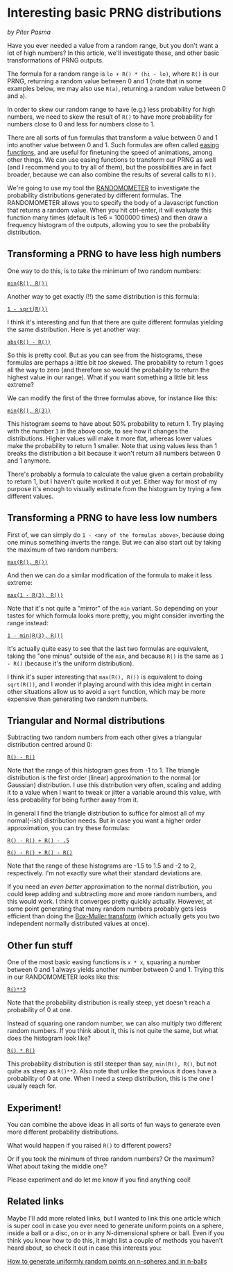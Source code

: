 # Interesting basic PRNG distributions

_by Piter Pasma_

Have you ever needed a value from a random range, but you don't want a lot of high numbers? In this article, we'll investigate these, and other basic transformations of PRNG outputs.

The formula for a random range is `lo + R() * (hi - lo)`, where `R()` is our PRNG, returning a random value between 0 and 1 (note that in some examples below, we may also use `R(a)`, returning a random value between 0 and `a`). 

In order to skew our random range to have (e.g.) less probability for high numbers, we need to skew the result of `R()` to have more probability for numbers close to 0 and less for numbers close to 1.

There are all sorts of fun formulas that transform a value between 0 and 1 into another value between 0 and 1. Such formulas are often called [easing functions](https://www.google.com/search?hl=en&q=easing+functions), and are useful for finetuning the speed of animations, among other things. We can use easing functions to transform our PRNG as well (and I recommend you to try all of them), but the possibilities are in fact broader, because we can also combine the results of several calls to `R()`.

We're going to use my tool the [RANDOMOMETER](https://randomometer.netlify.app) to investigate the probability distributions generated by different formulas. The RANDOMOMETER allows you to specify the body of a Javascript function that returns a random value. When you hit ctrl-enter, it will evaluate this function many times (default is 1e6 = 1000000 times) and then draw a frequency histogram of the outputs, allowing you to see the probability distribution.

## Transforming a PRNG to have less high numbers

One way to do this, is to take the minimum of two random numbers:

[`min(R(), R())`](https://randomometer.netlify.app/?lo=0&hi=1&bins=150&code=return+min%28R%28%29%2C+R%28%29%29)

Another way to get exactly (!!) the same distribution is this formula:

[`1 - sqrt(R())`](https://randomometer.netlify.app/?lo=0&hi=1&bins=150&code=return+1-R%28%29**.5)

I think it's interesting and fun that there are quite different formulas yielding the same distribution. Here is yet another way:

[`abs(R() - R())`](https://randomometer.netlify.app/?lo=0&hi=1&bins=150&code=return+abs%28R%28%29-R%28%29%29)

So this is pretty cool. But as you can see from the histograms, these formulas are perhaps a little bit _too_ skewed. The probability to return 1 goes all the way to zero (and therefore so would the probability to return the highest value in our range). What if you want something a little bit less extreme?

We can modify the first of the three formulas above, for instance like this:

[`min(R(), R(3))`](https://randomometer.netlify.app/?lo=0&hi=1&bins=150&code=return+min%28R%28%29%2CR%283%29%29)

This histogram seems to have about 50% probability to return 1. Try playing with the number `3` in the above code, to see how it changes the distributions. Higher values will make it more flat, whereas lower values make the probability to return 1 smaller. Note that using values less than 1 breaks the distribution a bit because it won't return all numbers between 0 and 1 anymore. 

There's probably a formula to calculate the value given a certain probability to return 1, but I haven't quite worked it out yet. Either way for most of my purpose it's enough to visually estimate from the histogram by trying a few different values.

## Transforming a PRNG to have less low numbers

First of, we can simply do `1 - <any of the formulas above>`, because doing one minus something inverts the range. But we can also start out by taking the maximum of two random numbers:

[`max(R(), R())`](https://randomometer.netlify.app/?lo=0&hi=1&bins=150&code=return+max%28R%28%29%2CR%28%29%29)

And then we can do a similar modification of the formula to make it less extreme:

[`max(1 - R(3), R())`](https://randomometer.netlify.app/?lo=0&hi=1&bins=150&code=return+max%281-R%283%29%2CR%28%29%29)

Note that it's not quite a "mirror" of the `min` variant. So depending on your tastes for which formula looks more pretty, you might consider inverting the range instead:

[`1 - min(R(3), R())`](https://randomometer.netlify.app/?lo=0&hi=1&bins=150&code=return+1-min%28R%283%29%2CR%28%29%29)

It's actually quite easy to see that the last two formulas are equivalent, taking the "one minus" outside of the `min`, and because `R()` is the same as `1 - R()` (because it's the uniform distribution).

I think it's super interesting that `max(R(), R())` is equivalent to doing `sqrt(R())`, and I wonder if playing around with this idea might in certain other situations allow us to avoid a `sqrt` function, which may be more expensive than generating two random numbers.

## Triangular and Normal distributions

Subtracting two random numbers from each other gives a triangular distribution centred around 0:

[`R() - R()`](https://randomometer.netlify.app/?lo=-1&hi=1&bins=150&code=return+R%28%29-R%28%29)

Note that the range of this histogram goes from -1 to 1. The triangle distribution is the first order (linear) approximation to the normal (or Gaussian) distribution. I use this distribution very often, scaling and adding it to a value when I want to tweak or jitter a variable around this value, with less probability for being further away from it.

In general I find the triangle distribution to suffice for almost all of my normal(-ish) distribution needs. But in case you want a higher order approximation, you can try these formulas:

[`R() - R() + R() - .5`](https://randomometer.netlify.app/?lo=-1.5&hi=1.5&bins=150&code=return+R%28%29+-+R%28%29+%2B+R%28%29+-+.5) 

[`R() - R() + R() - R()`](https://randomometer.netlify.app/?lo=-2&hi=2&bins=150&code=return+R%28%29+-+R%28%29+%2B+R%28%29+-+R%28%29)

Note that the range of these histograms are -1.5 to 1.5 and -2 to 2, respectively. I'm not exactly sure what their standard deviations are.

If you need an _even better_ approximation to the normal distribution, you could keep adding and subtracting more and more random numbers, and this would work. I think it converges pretty quickly actually. However, at some point generating that many random numbers probably gets less efficient than doing the [Box-Muller transform](https://en.wikipedia.org/wiki/Box%E2%80%93Muller_transform) (which actually gets you two independent normally distributed values at once).

## Other fun stuff

One of the most basic easing functions is `x * x`, squaring a number between 0 and 1 always yields another number between 0 and 1. Trying this in our RANDOMOMETER looks like this:

[`R()**2`](https://randomometer.netlify.app/?lo=0&hi=1&bins=150&code=return+R%28%29**2)

Note that the probability distribution is really steep, yet doesn't reach a probability of 0 at one.

Instead of squaring one random number, we can also multiply two different random numbers. If you think about it, this is not quite the same, but what does the histogram look like?

[`R() * R()`](https://randomometer.netlify.app/?lo=0&hi=1&bins=150&code=return+R%28%29*R%28%29)

This probability distribution is still steeper than say, `min(R(), R()`, but not quite as steep as `R()**2`. Also note that unlike the previous it does have a probability of 0 at one. When I need a steep distribution, this is the one I usually reach for.

## Experiment!

You can combine the above ideas in all sorts of fun ways to generate even more different probability distributions.

What would happen if you raised `R()` to different powers?

Or if you took the minimum of three random numbers? Or the maximum? What about taking the middle one?

Please experiment and do let me know if you find anything cool!

## Related links

Maybe I'll add more related links, but I wanted to link this one article which is super cool in case you ever need to generate uniform points on a sphere, inside a ball or a disc, on or in any N-dimensional sphere or ball. Even if you think you know how to do this, it might list a couple of methods you haven't heard about, so check it out in case this interests you:

[How to generate uniformly random points on n-spheres and in n-balls](https://extremelearning.com.au/how-to-generate-uniformly-random-points-on-n-spheres-and-n-balls/)


